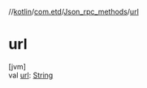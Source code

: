 //[kotlin](../../../index.md)/[com.etd](../index.md)/[Json_rpc_methods](index.md)/[url](url.md)

# url

[jvm]\
val [url](url.md): [String](https://kotlinlang.org/api/latest/jvm/stdlib/kotlin/-string/index.html)
